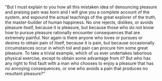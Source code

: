 "But I must explain to you how all this mistaken idea of denouncing pleasure and praising pain was born and I will give you a complete account of the system, and expound the actual teachings of the great explorer of the truth, the master-builder of human happiness.
No one rejects, dislikes, or avoids pleasure itself, because it is pleasure, but because those who do not know how to pursue pleasure rationally encounter consequences that are extremely painful.
Nor again is there anyone who loves or pursues or desires to obtain pain of itself, because it is pain, but because occasionally
circumstances occur in which toil and pain can procure him some great pleasure. To take a trivial example, which of us ever undertakes laborious physical exercise, except
to obtain some advantage from it? But who has any right to find fault with a man who chooses to enjoy a pleasure that has no annoying consequences,
or one who avoids a pain that produces no resultant pleasure?"